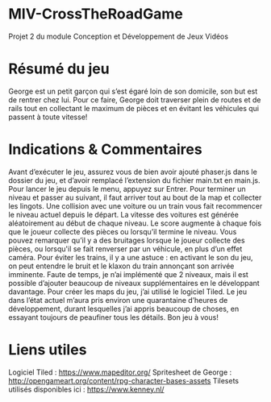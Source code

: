 # MIV-CrossTheRoadGame
 Projet 2 du module Conception et Développement de Jeux Vidéos


# Résumé du jeu
George est un petit garçon qui s’est égaré loin de son domicile, son but est de rentrer chez lui. Pour ce faire, George doit traverser plein de routes et de rails tout en collectant le maximum de pièces et en évitant les véhicules qui passent à toute vitesse! 

# Indications & Commentaires
Avant d’exécuter le jeu, assurez vous de bien avoir ajouté phaser.js dans le dossier du jeu, et d’avoir remplacé l’extension du fichier main.txt en main.js.
Pour lancer le jeu depuis le menu, appuyez sur Entrer.
Pour terminer un niveau et passer au suivant, il faut arriver tout au bout de la map et collecter les lingots.
Une collision avec une voiture ou un train vous fait recommencer le niveau actuel depuis le départ.
La vitesse des voitures est générée aléatoirement au début de chaque niveau.
Le score augmente à chaque fois que le joueur collecte des pièces ou lorsqu’il termine le niveau.
Vous pouvez remarquer qu’il y a des bruitages lorsque le joueur collecte des pièces, ou lorsqu'il se fait renverser par un véhicule, en plus d’un effet caméra.
Pour éviter les trains, il y a une astuce : en activant le son du jeu, on peut entendre le bruit et le klaxon du train annonçant son arrivée imminente.
Faute de temps, je n’ai implémenté que 2 niveaux, mais il est possible d’ajouter beaucoup de niveaux supplémentaires en le développant davantage.
Pour créer les maps du jeu, j’ai utilisé le logiciel Tiled.
Le jeu dans l’état actuel m’aura pris environ une quarantaine d’heures de développement, durant lesquelles j’ai appris beaucoup de choses, en essayant toujours de peaufiner tous les détails. 
Bon jeu à vous! 

# Liens utiles
Logiciel Tiled : https://www.mapeditor.org/
Spritesheet de George : http://opengameart.org/content/rpg-character-bases-assets
Tilesets utilisés disponibles ici : https://www.kenney.nl/
